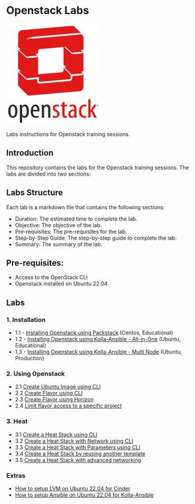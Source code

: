 # Openstack Labs

![logo.png](logo.png)

Labs instructions for Openstack training sessions.

## Introduction

This repository contains the labs for the Openstack training sessions. The labs are divided into two sections:

## Labs Structure

Each lab is a markdown file that contains the following sections:

- Duration: The estimated time to complete the lab.
- Objective: The objective of the lab.
- Pre-requisites: The pre-requisites for the lab.
- Step-by-Step Guide: The step-by-step guide to complete the lab.
- Summary: The summary of the lab.

## Pre-requisites:

- Access to the OpenStack CLI
- Openstack installed on Ubuntu 22.04

## Labs

### 1. Installation

- 1.1 - [Installing Openstack using Packstack](install/packstack.md) (Centos, Educational)
- 1.2 - [Installing Openstack using Kolla-Ansible - All-in-One](install/kolla-ansible-aio.md) (Ubuntu, Educational)
- 1.3 - [Installing Openstack using Kolla-Ansible - Multi Node](install/kolla-ansible-multinode.md) (Ubuntu, Production)

### 2. Using Openstack

- 2.1 [Create Ubuntu Image using CLI](image/cli.md)
- 2.2 [Create Flavor using CLI](flavor/cli.md)
- 2.3 [Create Flavor using Horizon](flavor/horizon.md)
- 2.4 [Limit flavor access to a specific project](flavor/access.md)


### 3. Heat

- 3.1 [Create a Heat Stack using CLI](heat/simple_template.md)
- 3.2 [Create a Heat Stack with Network using CLI](heat/network_instance.md)
- 3.3 [Create a Heat Stack with Parameters using CLI](heat/template_parameter.md)
- 3.4 [Create a Heat Stack by reusing another template](heat/nested.md)
- 3.5 [Create a Heat Stack with advanced networking](heat/advance_networking.md)



### Extras
- [How to setup LVM on Ubuntu 22.04 for Cinder](extra/ubuntu-lvm.md)
- [How to setup Ansible on Ubuntu 22.04 for Kolla-Ansible](extra/ubuntu-ansible.md)